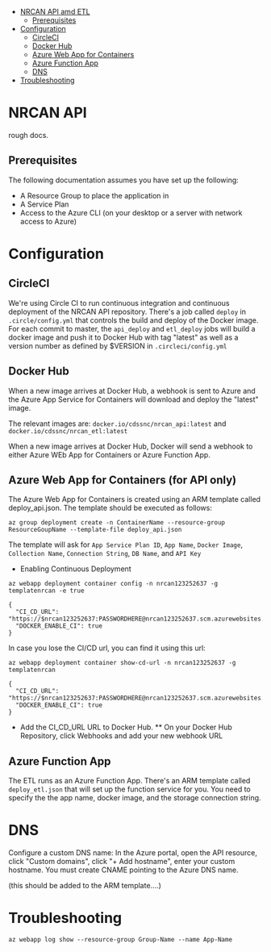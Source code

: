   * [NRCAN API amd ETL](#nrcan-api)
      * [Prerequisites](#prerequisites)
   * [Configuration](#configuration)
      * [CircleCI](#circleci)
      * [Docker Hub](#docker-hub)
      * [Azure Web App for Containers](#azure-web-app-for-containers)
      * [Azure Function App](#azure-function-app)
      * [DNS](#dns)
   * [Troubleshooting](#troubleshooting)

NRCAN API
=========

rough docs.

Prerequisites
-------------

The following documentation assumes you have set up the following:

* A Resource Group to place the application in
* A Service Plan
* Access to the Azure CLI (on your desktop or a server with network access to Azure)

Configuration
==========

CircleCI
--------
We're using Circle CI to run continuous integration and continuous deployment of the NRCAN API repository. There's a job called `deploy` in `.circle/config.yml` that controls the build and deploy of the Docker image.  For each commit to master, the `api_deploy` and `etl_deploy` jobs will build a docker image and push it to Docker Hub with tag "latest" as well as a version number as defined by $VERSION in `.circleci/config.yml`

Docker Hub
----------
When a new image arrives at Docker Hub, a webhook is sent to Azure and the Azure App Service for Containers will download and deploy the "latest" image.

The relevant images are:
`docker.io/cdssnc/nrcan_api:latest`
and
`docker.io/cdssnc/nrcan_etl:latest`

When a new image arrives at Docker Hub, Docker will send a webhook to either Azure WEb App for Containers or Azure Function App.  

Azure Web App for Containers (for API only)
----------------------------


The Azure Web App for Containers is created using an ARM template called deploy_api.json. The template should be executed as follows:
```
az group deployment create -n ContainerName --resource-group ResourceGoupName --template-file deploy_api.json
```
The template will ask for `App Service Plan ID`, `App Name`, `Docker Image`, `Collection Name`, `Connection String`, `DB Name`, and `API Key`

* Enabling Continuous Deployment

`az webapp deployment container config -n nrcan123252637 -g templatenrcan -e true`

```
{
  "CI_CD_URL": "https://$nrcan123252637:PASSWORDHERE@nrcan123252637.scm.azurewebsites.net/docker/hook",
  "DOCKER_ENABLE_CI": true
}
```

In case you lose the CI/CD url, you can find it using this url:

`az webapp deployment container show-cd-url -n nrcan123252637 -g templatenrcan`

```
{
  "CI_CD_URL": "https://$nrcan123252637:PASSWORDHERE@nrcan123252637.scm.azurewebsites.net/docker/hook",
  "DOCKER_ENABLE_CI": true
}
```

* Add the CI_CD_URL URL to Docker Hub.
** On your Docker Hub Repository, click Webhooks and add your new webhook URL

Azure Function App
------------------

The ETL runs as an Azure Function App. There's an ARM template called `deploy_etl.json` that will set up the function service for you. You need to specify the the app name, docker image, and the storage connection string.

DNS
===
Configure a custom DNS name: In the Azure portal, open the API resource, click "Custom domains", click "+ Add hostname", enter your custom hostname. You must create CNAME pointing to the Azure DNS name.

(this should be added to the ARM template....)

Troubleshooting
===============

`az webapp log show --resource-group Group-Name --name App-Name`

